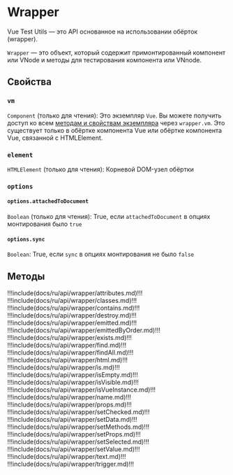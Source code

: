 # Wrapper

Vue Test Utils — это API основанное на использовании обёрток (wrapper).

`Wrapper` — это объект, который содержит примонтированный компонент или VNode и методы для тестирования компонента или VNnode.

## Свойства

### `vm`

`Component` (только для чтения): Это экземпляр `Vue`. Вы можете получить доступ ко всем [методам и свойствам экземпляра](https://ru.vuejs.org/v2/api/index.html#Опции-—-данные) через `wrapper.vm`. Это существует только в обёртке компонента Vue или обёртке компонента Vue, связанной с HTMLElement.

### `element`

`HTMLElement` (только для чтения): Корневой DOM-узел обёртки

### `options`

#### `options.attachedToDocument`

`Boolean` (только для чтения): True, если `attachedToDocument` в опциях монтирования было `true`

#### `options.sync`

`Boolean`: True, если `sync` в опциях монтирования не было `false`

## Методы

!!!include(docs/ru/api/wrapper/attributes.md)!!!
!!!include(docs/ru/api/wrapper/classes.md)!!!
!!!include(docs/ru/api/wrapper/contains.md)!!!
!!!include(docs/ru/api/wrapper/destroy.md)!!!
!!!include(docs/ru/api/wrapper/emitted.md)!!!
!!!include(docs/ru/api/wrapper/emittedByOrder.md)!!!
!!!include(docs/ru/api/wrapper/exists.md)!!!
!!!include(docs/ru/api/wrapper/find.md)!!!
!!!include(docs/ru/api/wrapper/findAll.md)!!!
!!!include(docs/ru/api/wrapper/html.md)!!!
!!!include(docs/ru/api/wrapper/is.md)!!!
!!!include(docs/ru/api/wrapper/isEmpty.md)!!!
!!!include(docs/ru/api/wrapper/isVisible.md)!!!
!!!include(docs/ru/api/wrapper/isVueInstance.md)!!!
!!!include(docs/ru/api/wrapper/name.md)!!!
!!!include(docs/ru/api/wrapper/props.md)!!!
!!!include(docs/ru/api/wrapper/setChecked.md)!!!
!!!include(docs/ru/api/wrapper/setData.md)!!!
!!!include(docs/ru/api/wrapper/setMethods.md)!!!
!!!include(docs/ru/api/wrapper/setProps.md)!!!
!!!include(docs/ru/api/wrapper/setSelected.md)!!!
!!!include(docs/ru/api/wrapper/setValue.md)!!!
!!!include(docs/ru/api/wrapper/text.md)!!!
!!!include(docs/ru/api/wrapper/trigger.md)!!!
